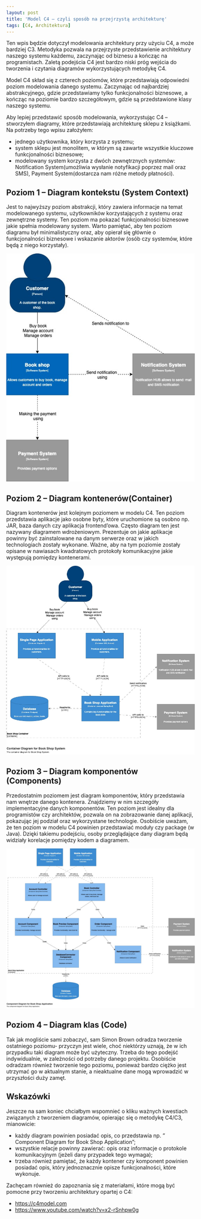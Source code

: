 ```yaml
---
layout: post
title: 'Model C4 – czyli sposób na przejrzystą architekturę'
tags: [C4, Architektura]
---
```

Ten wpis będzie dotyczył modelowania architektury przy użyciu C4, a może bardziej C3. Metodyka pozwala na przejrzyste przedstawienie architektury naszego systemu każdemu, zaczynając od biznesu a kończąc na programistach. Zaletą podejścia C4 jest bardzo niski próg wejścia do tworzenia i czytania diagramów wykorzystujących metodykę C4.



Model C4 skład się z czterech poziomów, które przedstawiają odpowiedni poziom modelowania danego systemu. Zaczynając od najbardziej abstrakcyjnego, gdzie przedstawiamy tylko funkcjonalności biznesowe, a kończąc na poziomie bardzo szczegółowym, gdzie są przedstawione klasy naszego systemu.

Aby lepiej przedstawić sposób modelowania, wykorzystując C4 – stworzyłem diagramy, które przedstawiają architekturę sklepu z książkami. Na potrzeby tego wpisu założyłem:

* jednego użytkownika, który korzysta z systemu;
* system sklepu jest monolitem, w którym są zawarte wszystkie kluczowe funkcjonalności biznesowe;
* modelowany system korzysta z dwóch zewnętrznych systemów: Notification System(umożliwia wysłanie notyfikacji poprzez mail oraz SMS), Payment System(dostarcza nam różne metody płatności).

## Poziom 1 – Diagram kontekstu (System Context)

Jest to najwyższy poziom abstrakcji, który zawiera informacje na temat modelowanego systemu, użytkowników korzystających z systemu oraz zewnętrzne systemy. Ten poziom ma pokazać funkcjonalności biznesowe jakie spełnia modelowany system. Warto pamiętać, aby ten poziom diagramu był minimalistyczny oraz, aby opierał się głównie o funkcjonalności biznesowe i wskazanie aktorów (osób czy systemów, które będą z niego korzystały).

![](../assets/images/posts/2021/model_c4_context.jpg)

## Poziom 2 – Diagram kontenerów(Container)
Diagram kontenerów jest kolejnym poziomem w modelu C4. Ten poziom przedstawia aplikacje jako osobne byty, które uruchomione są osobno np. JAR, baza danych czy aplikacja frontend’owa. Często diagram ten jest nazywany diagramem wdrożeniowym. Prezentuje on jakie aplikacje powinny być zainstalowane na danym serwerze oraz w jakich technologiach zostały wykonane. Ważne, aby na tym poziomie zostały opisane w nawiasach kwadratowych protokoły komunikacyjne jakie występują pomiędzy kontenerami.

![](../assets/images/posts/2021/model_c4_container.jpg)


## Poziom 3 – Diagram komponentów (Components)
Przedostatnim poziomem jest diagram komponentów, który przedstawia nam wnętrze danego kontenera. Znajdziemy w nim szczegóły implementacyjne danych komponentów. Ten poziom jest idealny dla programistów czy architektów, pozwala on na zobrazowanie danej aplikacji, pokazując jej podział oraz wykorzystane technologie. Osobiście uważam, że ten poziom w modelu C4 powinien przedstawiać moduły czy package (w Java). Dzięki takiemu podejściu, osoby przeglądające dany diagram będą widziały korelacje pomiędzy kodem a diagramem.

![](../assets/images/posts/2021/model_c4_component.jpg)


## Poziom 4 – Diagram klas (Code)

Tak jak mogliście sami zobaczyć, sam Simon Brown odradza tworzenie ostatniego poziomu- przyczyn jest wiele, choć niektórzy uznają, że w ich przypadku taki diagram może być użyteczny. Trzeba do tego podejść indywidualnie, w zależności od potrzeby danego projektu. Osobiście odradzam również tworzenie tego poziomu, ponieważ bardzo ciężko jest utrzymać go w aktualnym stanie, a nieaktualne dane mogą wprowadzić w przyszłości duży zamęt.

## Wskazówki
Jeszcze na sam koniec chciałbym wspomnieć o kliku ważnych kwestiach związanych z tworzeniem diagramów, opierając się o metodykę C4/C3, mianowicie:

* każdy diagram powinien posiadać opis, co przedstawia np. ” Component Diagram for Book Shop Application”;
* wszystkie relacje powinny zawierać: opis oraz informacje o protokole komunikacyjnym (jeżeli dany przypadek tego wymaga);
* trzeba również pamiętać, że każdy kontener czy komponent powinien posiadać opis, który jednoznacznie opisze funkcjonalności, które wykonuje.

Zachęcam również do zapoznania się z materiałami, które mogą być pomocne przy tworzeniu architektury opartej o C4:

* <https://c4model.com>
* <https://www.youtube.com/watch?v=x2-rSnhpw0g>
